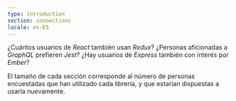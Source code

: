 ```yaml
---
type: introduction
section: connections
locale: es-ES
---
```

¿Cuántos usuarios de *React* también usan *Redux*? ¿Personas aficionadas a *GraphQL* prefieren *Jest*?
¿Hay usuarios de *Express* también con interés por *Ember*?

El tamaño de cada sección corresponde al número de personas encuestadas que han utilizado cada librería, y que estarían dispuestas a usarla nuevamente.
